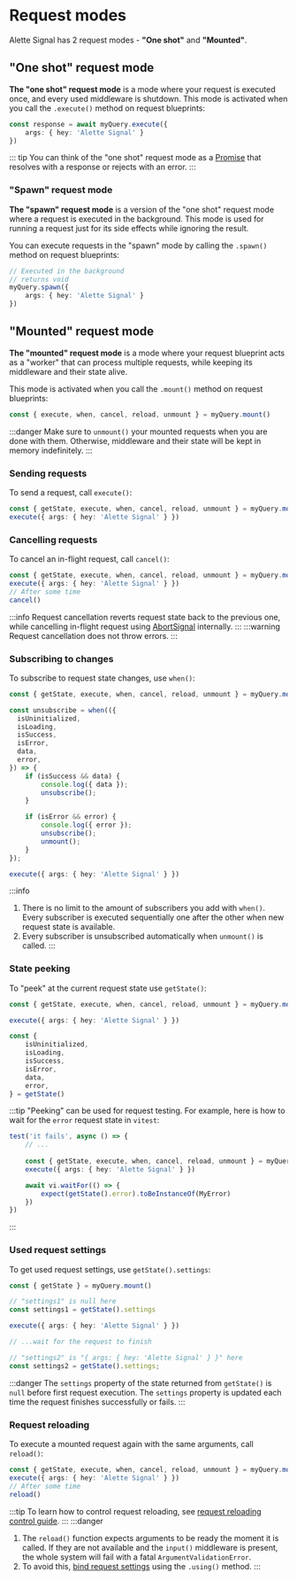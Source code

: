 # Request modes
Alette Signal has 2 request modes - **"One shot"** and **"Mounted"**. 

## "One shot" request mode
**The "one shot" request mode** is a mode where your request is executed once, and every
used middleware is shutdown.
This mode is activated when you call the `.execute()`
method on request blueprints:
```ts
const response = await myQuery.execute({ 
    args: { hey: 'Alette Signal' } 
})
```

::: tip
You can think of the "one shot" request mode as a
[Promise](https://developer.mozilla.org/en-US/docs/Web/JavaScript/Reference/Global_Objects/Promise) that
resolves with a response or rejects with an error.
:::

### "Spawn" request mode
**The "spawn" request mode** is a version of the "one shot" request mode where
a request is executed in the background.
This mode is used for running a request just for its side effects while ignoring the result.

You can execute requests in the "spawn" mode by calling the `.spawn()`
method on request blueprints:
```ts
// Executed in the background
// returns void
myQuery.spawn({ 
    args: { hey: 'Alette Signal' } 
})
```

## "Mounted" request mode
**The "mounted" request mode** is a mode where your request blueprint acts as 
a "worker" that can process multiple requests, 
while keeping its middleware and their state alive.

This mode is activated when you call the `.mount()`
method on request blueprints:
```ts
const { execute, when, cancel, reload, unmount } = myQuery.mount()
```

:::danger
Make sure to `unmount()` your mounted requests when you are done
with them. Otherwise, middleware and their state will
be kept in memory indefinitely.
:::

### Sending requests
To send a request, call `execute()`:
```ts
const { getState, execute, when, cancel, reload, unmount } = myQuery.mount()
execute({ args: { hey: 'Alette Signal' } })
```

### Cancelling requests
To cancel an in-flight request, call `cancel()`:
```ts
const { getState, execute, when, cancel, reload, unmount } = myQuery.mount()
execute({ args: { hey: 'Alette Signal' } })
// After some time
cancel()
```
:::info
Request cancellation reverts request
state back to the previous one, while cancelling in-flight request
using [AbortSignal](https://developer.mozilla.org/en-US/docs/Web/API/AbortSignal) internally.
:::
:::warning
Request cancellation does not throw errors.
:::

### Subscribing to changes
To subscribe to request state changes, use `when()`:
```ts
const { getState, execute, when, cancel, reload, unmount } = myQuery.mount()

const unsubscribe = when(({ 
  isUninitialized,
  isLoading,
  isSuccess,
  isError,
  data,
  error,
}) => {
    if (isSuccess && data) {
        console.log({ data });
        unsubscribe();
    }

    if (isError && error) {
        console.log({ error });
        unsubscribe();
        unmount();
    }
});

execute({ args: { hey: 'Alette Signal' } })
```

:::info
1. There is no limit to the amount of subscribers you add with `when()`.
Every subscriber is executed sequentially one after the other when
new request state is available.
2. Every subscriber is unsubscribed automatically when `unmount()` is called.
:::

### State peeking
To "peek" at the current request state use `getState()`:
```ts
const { getState, execute, when, cancel, reload, unmount } = myQuery.mount()

execute({ args: { hey: 'Alette Signal' } })

const {
    isUninitialized,
    isLoading,
    isSuccess,
    isError,
    data,
    error,
} = getState()
```
:::tip
"Peeking" can be used for request testing. For example, here is how 
to wait for the `error` request state in `vitest`:
```ts
test('it fails', async () => {
    // ...
    
    const { getState, execute, when, cancel, reload, unmount } = myQuery.mount()
    execute({ args: { hey: 'Alette Signal' } })

    await vi.waitFor(() => {
        expect(getState().error).toBeInstanceOf(MyError)
    })
})
```
:::

### Used request settings
To get used request settings, use `getState().settings`:
```ts
const { getState } = myQuery.mount()

// "settings1" is null here
const settings1 = getState().settings

execute({ args: { hey: 'Alette Signal' } })

// ...wait for the request to finish

// "settings2" is "{ args: { hey: 'Alette Signal' } }" here
const settings2 = getState().settings;
```
:::danger
The `settings` property of the state returned from `getState()` is `null`
before first request execution. The `settings` property is updated each time
the request finishes successfully or fails.
:::

### Request reloading
To execute a mounted request again with the 
same arguments, call `reload()`:
```ts
const { getState, execute, when, cancel, reload, unmount } = myQuery.mount()
execute({ args: { hey: 'Alette Signal' } })
// After some time
reload()
```
:::tip
To learn how to control request reloading, see
[request reloading control guide](../behaviour-control/request-reloading.md).
:::
:::danger
1. The `reload()` function expects arguments to be ready the moment it is called. If they are not available
and the `input()` middleware is present, the whole system will fail with a fatal `ArgumentValidationError`.
2. To avoid this, [bind request settings](configuring-requests/#request-setting-binding) 
using the `.using()` method. 
:::
